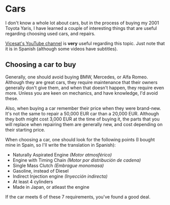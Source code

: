 # Cars

I don't know a whole lot about cars, but in the process of buying my 2001 Toyota Yaris, I have learned a couple of interesting things that are useful regarding choosing used cars, and repairs.

[Vicesat's YouTube channel](https://www.youtube.com/user/vicesat/) is **very** useful regarding this topic. Just note that it is in Spanish (although some videos have subtitles).

## Choosing a car to buy

Generally, one should avoid buying BMW, Mercedes, or Alfa Romeo. Although they are great cars, they require maintenance that their owners generally don't give them, and when that doesn't happen, they require even more. Unless you are keen on mechanics, and have knowledge, I'd avoid these.

Also, when buying a car remember their price when they were brand-new. It's not the same to repair a 50,000 EUR car than a 20,000 EUR. Although they both might cost 3,000 EUR at the time of buying it, the parts that you will replace when repairing them are generally new, and cost depending on their starting price.

When choosing a car, one should look for the following points (I bought mine in Spain, so I'll write the translation in Spanish):

* Naturally Aspirated Engine _(Motor atmosférico)_
* Engine with Timing Chain _(Motor por distribución de cadena)_
* Single Mass Clutch _(Embrague monomasa)_
* Gasoline, instead of Diesel
* Indirect Injection engine _(Inyección indirecta)_
* At least 4 cylinders
* Made in Japan, or atleast the engine

If the car meets 6 of these 7 requirements, you've found a good deal.